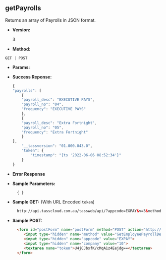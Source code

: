 **getPayrolls**
----
Returns an array of Payrolls in JSON format.

* **Version:**

    3

* **Method:**

`GET | POST`

* **Params:**


* **Success Reponse:**

    ```javascript
    {
    "payrolls": [
        {
        "payroll_desc": "EXECUTIVE PAYS",
        "payroll_no": "04",
        "frequency": "EXECUTIVE PAYS"
        },
        {
        "payroll_desc": "Extra Fortnight",
        "payroll_no": "05",
        "frequency": "Extra Fortnight"
        }
    ],
        "__tassversion": "01.000.043.0",
        "token": {
            "timestamp": "{ts '2022-06-06 08:52:34'}"
        }
    }
    ```

* **Error Response**

* **Sample Parameters:**

  ```javascript
    { }
  ```

* **Sample GET:** (With URL Encoded `token`)

  ```HTML
    http://api.tasscloud.com.au/tassweb/api/?appcode=EXPAY&v=3&method=GetPayrolls&token=U4jCJbxfK%2FcMqA1z4Eejdg%3D%3D&company=10
  ```
  
* **Sample POST:**

  ```HTML
    <form id="postForm" name="postForm" method="POST" action="http://api.tasscloud.com.au/tassweb/api/">
       <input type="hidden" name="method" value="GetEmployeePayrollDetails">
       <input type="hidden" name="appcode" value="EXPAY">
       <input type="hidden" name="company" value="10">
       <textarea name="token">U4jCJbxfK/cMqA1z4Eejdg==</textarea>
    </form>
  ```
